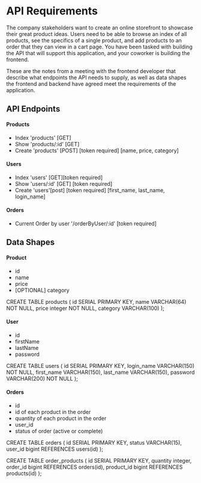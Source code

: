 # API Requirements
The company stakeholders want to create an online storefront to showcase their great product ideas. Users need to be able to browse an index of all products, see the specifics of a single product, and add products to an order that they can view in a cart page. You have been tasked with building the API that will support this application, and your coworker is building the frontend.

These are the notes from a meeting with the frontend developer that describe what endpoints the API needs to supply, as well as data shapes the frontend and backend have agreed meet the requirements of the application. 

## API Endpoints
#### Products
- Index 'products' [GET]
- Show 'products/:id' [GET]
- Create 'products' [POST] [token required] [name, price, category] 

#### Users
- Index 'users' [GET][token required]
- Show 'users/:id' [GET] [token required]
- Create 'users'[post] [token required] [first_name, last_name, login_name]

#### Orders
- Current Order by user '/orderByUser/:id' [token required]

## Data Shapes
#### Product
-  id
- name
- price
- [OPTIONAL] category

CREATE TABLE products (
    id SERIAL PRIMARY  KEY,
    name VARCHAR(64) NOT NULL,
    price integer NOT NULL,
    category VARCHAR(100)
);


#### User
- id
- firstName
- lastName
- password

CREATE TABLE users (
    id SERIAL PRIMARY  KEY,
    login_name VARCHAR(150) NOT NULL,
    first_name VARCHAR(150),
    last_name VARCHAR(150),
    password VARCHAR(200) NOT NULL
);

#### Orders
- id
- id of each product in the order
- quantity of each product in the order
- user_id
- status of order (active or complete)

CREATE TABLE orders (
    id SERIAL PRIMARY KEY,
    status VARCHAR(15),
    user_id bigint REFERENCES users(id)
);

CREATE TABLE order_products (
    id SERIAL PRIMARY KEY,
    quantity integer,
    order_id bigint REFERENCES orders(id),
    product_id bigint REFERENCES products(id)
);


